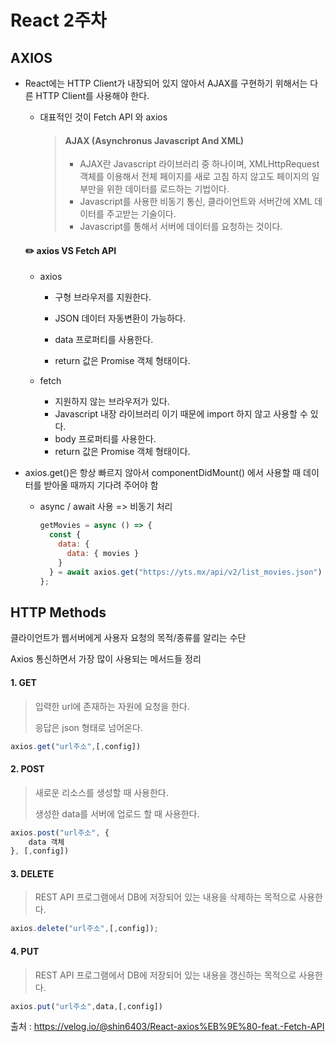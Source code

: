 # React 2주차



## AXIOS

- React에는 HTTP Client가 내장되어 있지 않아서 AJAX를 구현하기 위해서는 다른 HTTP Client를 사용해야 한다.

  - 대표적인 것이 Fetch API 와 axios

    > #### AJAX (Asynchronus Javascript And XML)
    >
    > - AJAX란 Javascript 라이브러리 중 하나이며, XMLHttpRequest 객체를 이용해서 전체 페이지를 새로 고침 하지 않고도 페이지의 일부만을 위한 데이터를 로드하는 기법이다.
    > - Javascript를 사용한 비동기 통신, 클라이언트와 서버간에 XML 데이터를 주고받는 기술이다.
    > - Javascript를 통해서 서버에 데이터를 요청하는 것이다.

  

  #### :pencil2: axios VS Fetch API

  - axios

    - 구형 브라우저를 지원한다.

    - JSON 데이터 자동변환이 가능하다.
    - data 프로퍼티를 사용한다.
    - return 값은 Promise 객체 형태이다.

  - fetch

    - 지원하지 않는 브라우저가 있다.
    - Javascript 내장 라이브러리 이기 때문에 import 하지 않고 사용할 수 있다.
    - body 프로퍼티를 사용한다.
    - return 값은 Promise 객체 형태이다.

  

 - axios.get()은 항상 빠르지 않아서 componentDidMount() 에서 사용할 때 데이터를 받아올 때까지 기다려 주어야 함 

    - async / await 사용 => 비동기 처리

      ```javascript
      getMovies = async () => {
      	const {
          data: {
            data: { movies }
          }
        } = await axios.get("https://yts.mx/api/v2/list_movies.json")
      };
      ```

      

## HTTP Methods

클라이언트가 웹서버에게 사용자 요청의 목적/종류를 알리는 수단

Axios 통신하면서 가장 많이 사용되는 메서드들 정리



#### 1. GET

> 입력한 url에 존재하는 자원에 요청을 한다.
>
> 응답은 json 형태로 넘어온다.

```javascript
axios.get("url주소",[,config])
```



#### 2. POST

> 새로운 리소스를 생성할 때 사용한다.
>
> 생성한 data를 서버에 업로드 할 때 사용한다.

```javascript
axios.post("url주소", {
	data 객체
}, [,config])
```



#### 3. DELETE

> REST API 프로그램에서 DB에 저장되어 있는 내용을 삭제하는 목적으로 사용한다.

```javascript
axios.delete("url주소",[,config]);
```



#### 4. PUT

> REST API 프로그램에서 DB에 저장되어 있는 내용을 갱신하는 목적으로 사용한다.

```javascript
axios.put("url주소",data,[,config])
```



출처 : https://velog.io/@shin6403/React-axios%EB%9E%80-feat.-Fetch-API